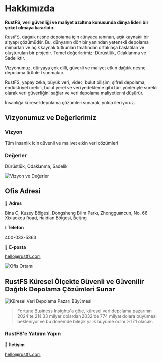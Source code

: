 # Hakkımızda

**RustFS, veri güvenliği ve maliyet azaltma konusunda dünya lideri bir şirket olmaya kararlıdır.**

RustFS, dağıtık nesne depolama için dünyaca tanınan, açık kaynaklı bir altyapı çözümüdür. Bu, dünyanın dört bir yanından yetenekli depolama mimarları ve açık kaynak tutkunları tarafından ortaklaşa başlatılan ve oluşturulan bir projedir. Temel değerlerimiz: Dürüstlük, Odaklanma ve Sadeliktir.



Vizyonumuz, dünyaya çok dilli, güvenli ve maliyet etkin dağıtık nesne depolama ürünleri sunmaktır.

RustFS, yapay zeka, büyük veri, video, bulut bilişim, şifreli depolama, endüstriyel üretim, bulut yerel ve veri yedekleme gibi tüm yönleriyle sürekli olarak veri güvenliğini sağlar ve veri depolama maliyetlerini düşürür.

İnsanlığa küresel depolama çözümleri sunarak, yolda ilerliyoruz...

## Vizyonumuz ve Değerlerimiz

### Vizyon

Tüm insanlık için güvenli ve maliyet etkin veri çözümleri

### Değerler

Dürüstlük, Odaklanma, Sadelik

![Vizyon ve Değerler](./images/vision-values.png)

## Ofis Adresi

📍 **Adres**

Bina C, Kuzey Bölgesi, Dongsheng Bilim Parkı, Zhongguancun, No. 66 Xixiaokou Road, Haidian Bölgesi, Beijing

📞 **Telefon**

400-033-5363

📧 **E-posta**

<hello@rustfs.com>

![Ofis Ortamı](./images/office-location.png)

## RustFS Küresel Ölçekte Güvenli ve Güvenilir Dağıtık Depolama Çözümleri Sunar

![Küresel Veri Depolama Pazarı Büyümesi](./images/market-growth.png)

> Fortune Business Insights'a göre, küresel veri depolama pazarının 2024'te 218.33 milyar dolardan 2032'de 774 milyar dolara büyümesi bekleniyor ve bu dönemde bileşik yıllık büyüme oranı %17.1 olacak.

### RustFS'e Yatırım Yapın

📧 **İletişim**

<hello@rustfs.com>